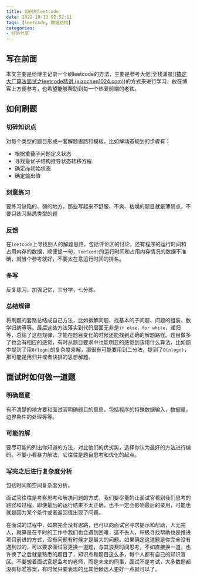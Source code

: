 ```yaml
---
title: 如何刷leetcode
date: 2022-10-13 02:52:11
tags: [leetcode, 数据结构]
categories: 
- 经验分享
---
```


## 写在前面

本文主要是给博主记录一个刷leetcode的方法，主要是参考大佬[全栈潇晨]([搞定大厂算法面试之leetcode精讲 (xiaochen1024.com)](https://xiaochen1024.com/courseware/60b4f11ab1aa91002eb53b18/60b4f191b1aa91002eb53b1a))的方式来进行学习，放在博客上方便参考，也希望能够帮助到每一个热爱前端的老铁。

## 如何刷题

### 切碎知识点

对每个类型的题目形成一套解题思路和模板，比如解动态规划的步骤有：

- 根据重叠子问题定义状态
- 寻找最优子结构推导状态转移方程
- 确定`dp`初始状态
- 确定输出值

### 刻意练习

要练习缺陷的、弱的地方，那些写起来不舒服、不爽、枯燥的题目就是薄弱点，不要只练习熟悉类型的题

### 反馈

在`leetcode`上寻找别人的解题思路，包括评论区的讨论，还有程序的运行时间和占用内存的数据，顺便提一句，`leetcode`的运行时间和占用内存情况的数据不准确，就当个参考就好，不要太在意运行时间的排名。

### 多写

反复练习，加强记忆，三分学，七分练。

### 总结规律

将刷题的套路总结成自己方法，比如拆解问题、找基本的子问题、问题的组装、数学归纳等等。最后这些方法落实到代码层面无非是`if else，for while`、递归等，总结了这些规律，才能在题目变化的时候还能找到正确的解题路径。题目做多了也会有相应的感觉，有时从题目要求中也能明显的感觉到该用什么算法，比如题中提到了用`O(logn)`的复杂度来解，那很有可能要用到二分法，提到了`O(nlogn)`，那可能是用归并或者快排的思想解题。

## 面试时如何做一道题

### 明确题意

有不清楚的地方要和面试官明确题目的意思，包括程序的特殊数据输入，数据量，边界条件的处理等等。

### 可能的解

要尽可能的列出你知道的方法，对比他们的优劣势，选择你认为最好的方法进行编码。不要小看暴力解法，它往往是题目思考和优化的起点。

### 写完之后进行复杂度分析

包括时间和空间复杂度分析。

 面试官往往是考察思考和解决问题的方式，我们要尽量的让面试官看到我们思考的路径和过程，即使最后的运行结果不太正确，也不一定会影响最后的录用，可能也就是因为某个条件或者返回值出现了问题。

在面试的过程中，如果完全没有思路，也可以向面试官寻求提示和帮助，人无完人，就算是在平时的工作中我们也会遇到困难，这不丢人，积极寻找帮助也是推进项目前进的方式，没有问题有时候才是最大的问题。如果确定这道题是你完全没有遇到过的，可以要求面试官更换一道题，与其浪费时间思考，不如直接换一道，也许换了之后就是熟悉的题目了，知识点和题目这么多，每个人都有自己的知识盲区。不要想着面试官是监考的老师，而是未来的同事，面试不是考试，大多数题都没有标准答案，有时候只要表现的比其他候选人更好一点就可以了。





